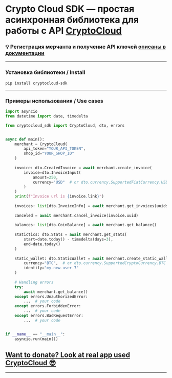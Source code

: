 # Crypto Cloud SDK — простая асинхронная библиотека для работы с API [CryptoCloud](https://cryptocloud.plus/)

### 💡 Регистрация мерчанта и получение API ключей [описаны в документации](https://docs.cryptocloud.plus/ru/start/get-api-keys)

***

### Установка библиотеки / Install

`pip install cryptocloud-sdk`

***

### Примеры использования / Use cases

```python
import asyncio
from datetime import date, timedelta

from cryptocloud_sdk import CryptoCloud, dto, errors


async def main():
    merchant = CryptoCloud(
        api_token="YOUR_API_TOKEN",
        shop_id="YOUR_SHOP_ID"
    )
    
    invoice: dto.CreatedInvoice = await merchant.create_invoice(
        invoice=dto.InvoiceInput(
            amount=250,
            currency="USD"  # or dto.currency.SupportedFiatCurrency.USD
        )
    )
    print(f"Invoice url is {invoice.link}")
    
    invoices: list[dto.InvoiceInfo] = await merchant.get_invoices(uuids=[invoice.uuid])
    
    canceled = await merchant.cancel_invoice(invoice.uuid)
    
    balances: list[dto.CoinBalance] = await merchant.get_balance()
    
    statictics: dto.Stats = await merchant.get_stats(
        start=date.today() - timedelta(days=3),
        end=date.today()
    )
    
    static_wallet: dto.StaticWallet = await merchant.create_static_wallet(
        currency="BTC",  # or dto.currency.SupportedCryptoCurrency.BTC , 
        identify="my-new-user-7"
    )
    
    # Handling errors
    try:
        await merchant.get_balance()
    except errors.UnauthorizedError:
        ...  # your code
    except errors.ForbiddenError:
        ...  # your code
    except errors.BadRequestError:
        ...  # your code


if __name__ == "__main__":
    asyncio.run(main())
```

## [Want to donate? Look at real app used CryptoCloud 😎](https://t.me/todonators_bot)

*** 



